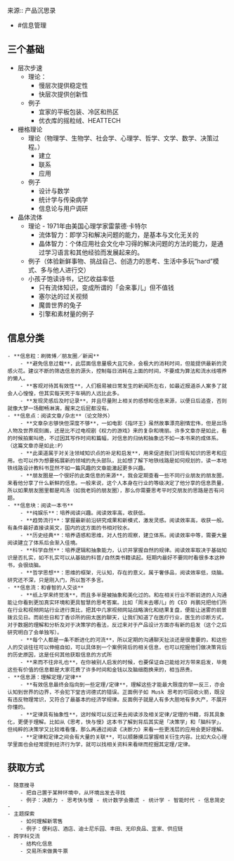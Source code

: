 来源:: 产品沉思录

- #信息管理
## 三个基础
- 层次步速
	- 理论：
		- 慢层次提供稳定性
		- 快层次提供创新性
	- 例子
		- 宜家的平板包装、冷区和热区
		- 优衣库的摇粒绒、HEATTECH
- 栅格理论
	- 理论（物理学、生物学、社会学、心理学、哲学、文学、数学、决策过程。）
		- 建立
		- 联系
		- 应用
	- 例子
		- 设计与数学
		- 统计学与传染病学
		- 信息论与用户调研
- 晶体流体
	- 理论 - 1971年由美国心理学家雷蒙德·卡特尔
		- 流体智力：即学习和解决问题的能力，是基本与文化无关的
		- 晶体智力：个体应用社会文化中习得的解决问题的方法的能力，是通过学习语言和其他经验而发展起来的。
	- 例子（体验新鲜事物、挑战自己、创造力的思考、生活中多玩“hard”模式、多与他人进行交）
	- 小孩子饱读诗书，记忆收益率低
		- 只有流体知识，变成所谓的「会来事儿」但不值钱
		- 塞尔达的过关视频
		- 魔兽世界的兔子
		- 引擎和素材量的例子
## 信息分类
	- **信息粒：刷微博／朋友圈／新闻**
		- **避免信息过载**，此层面信息量极大且冗余，会极大的消耗时间，但能提供最新的灵感火花。建议不断的筛选信息的源头，控制每日消耗在上面的时间，不要成为算法和流水线喂养的懒人。
		- **客观对待其有效性**，人们极易被日常发生的新闻所左右，如最近报道杀人案多了就会人心惶惶，但其实每天死于车祸的人远比此多。
		- **发现灵感后及时记录**，并且尽量附上相关的感想和信息来源，以便日后追查，否则就像大梦一场酣畅淋漓，醒来之后屁都没有。
	- **信息点：阅读文章/杂志**（论文除外）
		- **文章杂志够快但深度不够**，一如电影《指环王》虽然故事漂亮剧情宏伟，但是出场人物及世界观刻画，还是比不过电视剧《权力的游戏》来的复杂和瑰丽。许多文章亦是如此，看的时候拍案叫绝，不过因其写作时间和篇幅，对信息的归纳和抽象远不如一本书来的成体系。（这篇文章亦是如此:P）
		- **此渠道属于对关注领域知识点的补足和启发**，用来促进我们对现有知识的思考和应用。也可以作为想要拓展新的领域的先头部队，比如想了解下地铁线路是如何规划的，读一本地铁线路设计教科书显然不如一篇风趣的文章能激起更多兴趣。
		- **朋友圈是一个很好的此类信息的来源**，我会定期查看一些不同行业朋友的朋友圈，来看他分享了什么新鲜的信息。一般来说，这个人本身在行业的等级决定了他分享的信息质量，所以如果朋友圈里都是鸡汤（如我老妈的朋友圈），那么你需要思考平时交朋友的思路是否有问题。
	- **信息块：阅读一本书**
		- **纯娱乐**：培养阅读兴趣。阅读效率高，收获低。
		- **趋势流行**：掌握最新前沿研究成果和新模式，激发灵感。阅读效率高，收获一般。有条件最好直接读英文，国内的这方面的书相对较水。
		- **历史经典**：培养语感和思维，对人性的观察，建立体系。阅读效率中等，需要大量阅读建立了体系后会渐入佳境。
		- **科学自然**：培养逻辑和抽象能力，认识并掌握自然的规律。阅读效率取决于基础知识是否扎实，如不扎实可以从基础的科普/自然类书籍读起。短期内最好不要同时看很多本这种书，会很烧脑。
		- **哲学思想**：思维的框架，元认知，存在的意义。属于奢侈品，阅读效率低，烧脑。研究还不深，只是刚入门，所以暂不多言。
	- **信息流：和睿智的人交谈**
		- **纸上学来终觉浅**，而且多半是被抽象和美化过的。和在相关行业不断前进的人沟通能让你看到更加真实环境和更具智慧的思考答案。比如「周末去哪儿」的 CEO 肖鹏兄把他们所在行业和视频网站行业进行类比，把其中几家视频网站战略演化和结果复盘，便能让迷雾的前景拨云见日。而前些日和丁香诊所的田太医的聊天，让我们知道了在医疗行业，医生的诊断方式，对于数据的理解和分析及对于决策学的看法，反过来对于产品设计方面亦有新的启发（这个之后研究明白了会单独写）。
		- **每个人都是一条不断进化的河流**，所以定期的沟通聊天扯淡还是很重要的，和这些人的交谈往往可以伸缩自如，可以具体到一个案例背后的相关信息，也可以挖掘他们做决策背后的历史原因，这是任何其他获取信息的方式所
		- **来而不往非礼也**，在你被别人启发的时候，也要保证自己能给对方带来启发，毕竟这些有价值的信息都是大家花费了许多时间和金钱以及脑细胞换来的，相当昂贵。
	- **信息源：理解定理/定律**
		- **有效信息最终会指向到一些定理/定律**，理解这些才能最大限度的举一反三，亦会认知到世界的边界，不会犯下堂吉诃德式的错误。正面例子如 Musk 思考的可回收火箭，既没有违反物理常识，又符合了最基本的经济学规律。反面例子就是人有多大胆地有多大产，不展开你懂的。
		- **定律具有抽象性**，这时候可以反过来去阅读涉及相关定律/定理的书籍，将其具象化，更便于理解。比如从《思考，快与慢》这本书了解到背后其实是「决策学」和「脑科学」，但纯粹的决策学又比较难看懂，那么再通过阅读《决断力》来看一些更浅层的应用会更好理解。
		- **定律和定律之间会有大量的关联**，可以顺藤摸瓜掌握相关衍生内容。比如大众心理学里面也会经常提到经济行为学，就可以找相关资料来看继而挖掘其定理/定律。
## 获取方式
	- 随意搜寻
		- 把自己置于某种环境中，从环境出发去寻找
		- 例子：决断力 - 思考快与慢 - 统计数字会撒谎 - 统计学 - 智能时代 - 信息简史 -
	- 主题探索
		- 如何理解新零售
		- 例子：便利店、酒店、迪士尼乐园、丰田、无印良品、宜家、供应链
	- 跨学科交流
		- 结构化信息
		- 交易所来做黄牛票